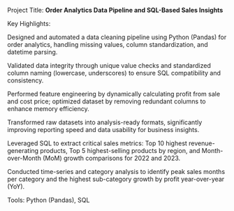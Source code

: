 Project Title:
**Order Analytics Data Pipeline and SQL-Based Sales Insights**

Key Highlights:

Designed and automated a data cleaning pipeline using Python (Pandas) for order analytics, handling missing values, column standardization, and datetime parsing.

Validated data integrity through unique value checks and standardized column naming (lowercase, underscores) to ensure SQL compatibility and consistency.

Performed feature engineering by dynamically calculating profit from sale and cost price; optimized dataset by removing redundant columns to enhance memory efficiency.

Transformed raw datasets into analysis-ready formats, significantly improving reporting speed and data usability for business insights.

Leveraged SQL to extract critical sales metrics: Top 10 highest revenue-generating products, Top 5 highest-selling products by region, and Month-over-Month (MoM) growth comparisons for 2022 and 2023.

Conducted time-series and category analysis to identify peak sales months per category and the highest sub-category growth by profit year-over-year (YoY).

Tools: Python (Pandas), SQL
